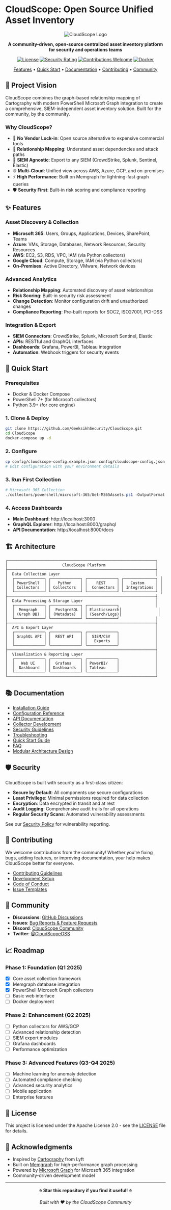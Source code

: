# CloudScope: Open Source Unified Asset Inventory 

<div align="center">

![CloudScope Logo](docs/assets/logo.png)

**A community-driven, open-source centralized asset inventory platform for security and operations teams**

[![License](https://img.shields.io/badge/License-Apache%202.0-blue.svg)](LICENSE)
[![Security Rating](https://img.shields.io/badge/Security-A+-green.svg)](SECURITY.md)
[![Contributions Welcome](https://img.shields.io/badge/Contributions-Welcome-brightgreen.svg)](CONTRIBUTING.md)
[![Docker](https://img.shields.io/badge/Docker-Ready-blue.svg)](docker-compose.yml)

[Features](#-features) • [Quick Start](#-quick-start) • [Documentation](#-documentation) • [Contributing](#-contributing) • [Community](#-community)

</div>

## 🎯 **Project Vision**

CloudScope combines the graph-based relationship mapping of Cartography with modern PowerShell Microsoft Graph integration to create a comprehensive, SIEM-independent asset inventory solution. Built for the community, by the community.

### **Why CloudScope?**

- 🚫 **No Vendor Lock-in**: Open source alternative to expensive commercial tools
- 🔗 **Relationship Mapping**: Understand asset dependencies and attack paths
- 🔌 **SIEM Agnostic**: Export to any SIEM (CrowdStrike, Splunk, Sentinel, Elastic)
- 🌐 **Multi-Cloud**: Unified view across AWS, Azure, GCP, and on-premises
- ⚡ **High Performance**: Built on Memgraph for lightning-fast graph queries
- 🛡️ **Security First**: Built-in risk scoring and compliance reporting

## ✨ **Features**

### **Asset Discovery & Collection**
- **Microsoft 365**: Users, Groups, Applications, Devices, SharePoint, Teams
- **Azure**: VMs, Storage, Databases, Network Resources, Security Resources
- **AWS**: EC2, S3, RDS, VPC, IAM (via Python collectors)
- **Google Cloud**: Compute, Storage, IAM (via Python collectors)
- **On-Premises**: Active Directory, VMware, Network devices

### **Advanced Analytics**
- **Relationship Mapping**: Automated discovery of asset relationships
- **Risk Scoring**: Built-in security risk assessment
- **Change Detection**: Monitor configuration drift and unauthorized changes
- **Compliance Reporting**: Pre-built reports for SOC2, ISO27001, PCI-DSS

### **Integration & Export**
- **SIEM Connectors**: CrowdStrike, Splunk, Microsoft Sentinel, Elastic
- **APIs**: RESTful and GraphQL interfaces
- **Dashboards**: Grafana, PowerBI, Tableau integration
- **Automation**: Webhook triggers for security events

## 🚀 **Quick Start**

### **Prerequisites**
- Docker & Docker Compose
- PowerShell 7+ (for Microsoft collectors)
- Python 3.9+ (for core engine)

### **1. Clone & Deploy**
```bash
git clone https://github.com/GeeksikhSecurity/CloudScope.git
cd CloudScope
docker-compose up -d
```

### **2. Configure**
```bash
cp config/cloudscope-config.example.json config/cloudscope-config.json
# Edit configuration with your environment details
```

### **3. Run First Collection**
```powershell
# Microsoft 365 Collection
./collectors/powershell/microsoft-365/Get-M365Assets.ps1 -OutputFormat Database
```

### **4. Access Dashboards**
- **Main Dashboard**: http://localhost:3000
- **GraphQL Explorer**: http://localhost:8000/graphql
- **API Documentation**: http://localhost:8000/docs

## 🏗️ **Architecture**

```
┌─────────────────────────────────────────────────────────────────┐
│                        CloudScope Platform                      │
├─────────────────────────────────────────────────────────────────┤
│  Data Collection Layer                                          │
│  ┌─────────────┐ ┌─────────────┐ ┌─────────────┐ ┌──────────────┐ │
│  │ PowerShell  │ │   Python    │ │    REST     │ │   Custom     │ │
│  │ Collectors  │ │ Collectors  │ │  Connectors │ │ Integrations │ │
│  └─────────────┘ └─────────────┘ └─────────────┘ └──────────────┘ │
├─────────────────────────────────────────────────────────────────┤
│  Data Processing & Storage Layer                                │
│  ┌─────────────┐ ┌─────────────┐ ┌─────────────┐                │
│  │  Memgraph   │ │  PostgreSQL │ │ Elasticsearch│                │
│  │ (Graph DB)  │ │ (Metadata)  │ │ (Search/Logs)│                │
│  └─────────────┘ └─────────────┘ └─────────────┘                │
├─────────────────────────────────────────────────────────────────┤
│  API & Export Layer                                             │
│  ┌─────────────┐ ┌─────────────┐ ┌─────────────┐                │
│  │ GraphQL API │ │  REST API   │ │  SIEM/CSV   │                │
│  │             │ │             │ │   Exports   │                │
│  └─────────────┘ └─────────────┘ └─────────────┘                │
├─────────────────────────────────────────────────────────────────┤
│  Visualization & Reporting Layer                                │
│  ┌─────────────┐ ┌─────────────┐ ┌─────────────┐                │
│  │   Web UI    │ │  Grafana    │ │ PowerBI/    │                │
│  │  Dashboard  │ │ Dashboards  │ │ Tableau     │                │
│  └─────────────┘ └─────────────┘ └─────────────┘                │
└─────────────────────────────────────────────────────────────────┘
```

## 📚 **Documentation**

- [Installation Guide](docs/installation/README.md)
- [Configuration Reference](docs/configuration/README.md)
- [API Documentation](docs/api-reference/README.md)
- [Collector Development](docs/development/collectors.md)
- [Security Guidelines](docs/security/README.md)
- [Troubleshooting](docs/troubleshooting/README.md)
- [Quick Start Guide](.kiro/specs/modular-architecture/quickstart_guide.md)
- [FAQ](.kiro/specs/modular-architecture/faq.md)
- [Modular Architecture Design](.kiro/specs/modular-architecture/design.md)

## 🛡️ **Security**

CloudScope is built with security as a first-class citizen:

- **Secure by Default**: All components use secure configurations
- **Least Privilege**: Minimal permissions required for data collection
- **Encryption**: Data encrypted in transit and at rest
- **Audit Logging**: Comprehensive audit trails for all operations
- **Regular Security Scans**: Automated vulnerability assessments

See our [Security Policy](SECURITY.md) for vulnerability reporting.

## 🤝 **Contributing**

We welcome contributions from the community! Whether you're fixing bugs, adding features, or improving documentation, your help makes CloudScope better for everyone.

- [Contributing Guidelines](CONTRIBUTING.md)
- [Development Setup](docs/development/setup.md)
- [Code of Conduct](CODE_OF_CONDUCT.md)
- [Issue Templates](.github/ISSUE_TEMPLATE/)

## 🌟 **Community**

- **Discussions**: [GitHub Discussions](https://github.com/GeeksikhSecurity/CloudScope/discussions)
- **Issues**: [Bug Reports & Feature Requests](https://github.com/GeeksikhSecurity/CloudScope/issues)
- **Discord**: [CloudScope Community](https://discord.gg/cloudscope)
- **Twitter**: [@CloudScopeOSS](https://twitter.com/CloudScopeOSS)

## 📈 **Roadmap**

### **Phase 1: Foundation (Q1 2025)**
- [x] Core asset collection framework
- [x] Memgraph database integration
- [x] PowerShell Microsoft Graph collectors
- [ ] Basic web interface
- [ ] Docker deployment

### **Phase 2: Enhancement (Q2 2025)**
- [ ] Python collectors for AWS/GCP
- [ ] Advanced relationship detection
- [ ] SIEM export modules
- [ ] Grafana dashboards
- [ ] Performance optimization

### **Phase 3: Advanced Features (Q3-Q4 2025)**
- [ ] Machine learning for anomaly detection
- [ ] Automated compliance checking
- [ ] Advanced security analytics
- [ ] Mobile application
- [ ] Enterprise features

## 📄 **License**

This project is licensed under the Apache License 2.0 - see the [LICENSE](LICENSE) file for details.

## 🙏 **Acknowledgments**

- Inspired by [Cartography](https://github.com/cartography-cncf/cartography) from Lyft
- Built on [Memgraph](https://memgraph.com/) for high-performance graph processing
- Powered by [Microsoft Graph](https://graph.microsoft.com/) for Microsoft 365 integration
- Community-driven development model

---

<div align="center">

**⭐ Star this repository if you find it useful! ⭐**

*Built with ❤️ by the CloudScope Community*

</div>
